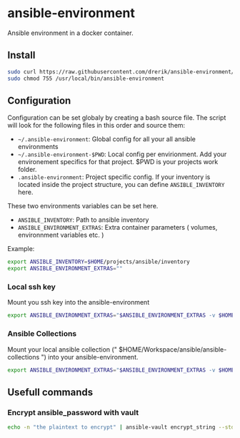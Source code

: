 # ansible-environment

Ansible environment in a docker container.

## Install
```bash
sudo curl https://raw.githubusercontent.com/drerik/ansible-environment/main/ansible-environment | sudo tee /usr/local/bin/ansible-environment
sudo chmod 755 /usr/local/bin/ansible-environment
```

## Configuration

Configuration can be set globaly by creating a bash source file. The script will look for the following files in this order and source them:

- `~/.ansible-environment`: Global config for all your all ansible environments
- `~/.ansible-environment-$PWD`: Local config per envirionment. Add your environement specifics for that project. $PWD is your projects work folder.
- `.ansible-environment`: Project specific config. If your inventory is located inside the project structure, you can define `ANSIBLE_INVENTORY` here.

These two environments variables can be set here.

- `ANSIBLE_INVENTORY`: Path to ansible inventory
- `ANSIBLE_ENVIRONMENT_EXTRAS`: Extra container parameters ( volumes, environnment variables etc. )

Example:

```bash
export ANSIBLE_INVENTORY=$HOME/projects/ansible/inventory
export ANSIBLE_ENVIRONMENT_EXTRAS=""
```
### Local ssh key

Mount you ssh key into the ansible-environment

```bash
export ANSIBLE_ENVIRONMENT_EXTRAS="$ANSIBLE_ENVIRONMENT_EXTRAS -v $HOME/.ssh/id_rsa.pub:/root/.ssh/id_rsa.pub:ro
```

### Ansible Collections

Mount your local ansible collection (" $HOME/Workspace/ansible/ansible-collections ") into your ansible-environment.

```bash
export ANSIBLE_ENVIRONMENT_EXTRAS="$ANSIBLE_ENVIRONMENT_EXTRAS -v $HOME/Workspace/ansible/ansible-collections:/workspace/collections/ansible_collections -e ANSIBLE_COLLECTIONS_PATHS=/workspace/collections"
```

## Usefull commands

### Encrypt ansible_password with vault

```bash
echo -n "the plaintext to encrypt" | ansible-vault encrypt_string --stdin-name "ansible_password"
```
